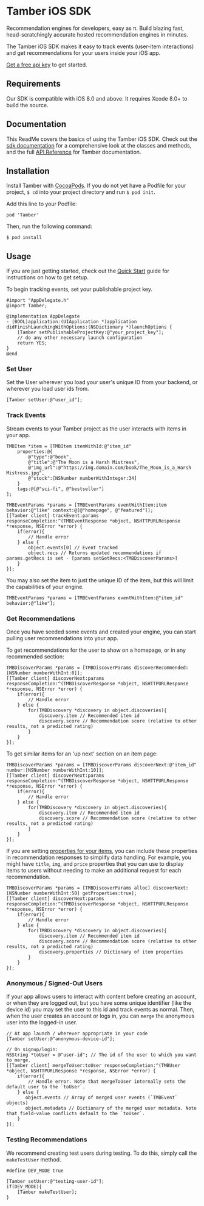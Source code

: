 # Tamber iOS SDK

Recommendation engines for developers, easy as π. Build blazing fast, head-scratchingly accurate hosted recommendation engines in minutes.

The Tamber iOS SDK makes it easy to track events (user-item interactions) and get recommendations for your users inside your iOS app. 

[Get a free api key][homepage] to get started.

## Requirements

Our SDK is compatible with iOS 8.0 and above. It requires Xcode 8.0+ to build the source.

## Documentation

This ReadMe covers the basics of using the Tamber iOS SDK. Check out the [sdk documentation][ios-docs] for a comprehensive look at the classes and methods, and the full [API Reference][reference] for Tamber documentation.

## Installation

Install Tamber with [CocoaPods][install-cocoa-pods]. If you do not yet have a Podfile for your project, `$ cd` into your project directory and run `$ pod init`.

Add this line to your Podfile:

```
pod 'Tamber'
```

Then, run the following command:

```
$ pod install
```

## Usage

If you are just getting started, check out the [Quick Start][quickstart] guide for instructions on how to get setup.

To begin tracking events, set your publishable project key.

```objc
#import "AppDelegate.h"
@import Tamber;

@implementation AppDelegate
- (BOOL)application:(UIApplication *)application didFinishLaunchingWithOptions:(NSDictionary *)launchOptions {
    [Tamber setPublishableProjectKey:@"your_project_key"];
    // do any other necessary launch configuration
    return YES;
}
@end
```

### Set User

Set the User wherever you load your user's unique ID from your backend, or wherever you load user ids from.

```objc
[Tamber setUser:@"user_id"];
```

### Track Events

Stream events to your Tamber project as the user interacts with items in your app.

```objc
TMBItem *item = [TMBItem itemWithId:@"item_id"
    properties:@{
        @"type":@"book",
        @"title":@"The Moon is a Harsh Mistress",
        @"img_url":@"https://img.domain.com/book/The_Moon_is_a_Harsh Mistress.jpg", 
        @"stock":[NSNumber numberWithInteger:34]
    }
    tags:@[@"sci-fi", @"bestseller"]
];

TMBEventParams *params = [TMBEventParams eventWithItem:item behavior:@"like" context:@[@"homepage", @"featured"]];
[[Tamber client] trackEvent:params responseCompletion:^(TMBEventResponse *object, NSHTTPURLResponse *response, NSError *error) {
    if(error){
        // Handle error
    } else {
        object.events[0] // Event tracked
        object.recs // Returns updated recommendations if params.getRecs is set - [params setGetRecs:<TMBDiscoverParams>]
    }
}];
```

You may also set the item to just the unique ID of the item, but this will limit the capabilities of your engine.

```objc
TMBEventParams *params = [TMBEventParams eventWithItem:@"item_id" behavior:@"like"];
```

### Get Recommendations

Once you have seeded some events and created your engine, you can start pulling user recommendations into your app.

To get recommendations for the user to show on a homepage, or in any recommended section:

```objc
TMBDiscoverParams *params = [TMBDiscoverParams discoverRecommended:[NSNumber numberWithInt:8]];
[[Tamber client] discoverNext:params responseCompletion:^(TMBDiscoverResponse *object, NSHTTPURLResponse *response, NSError *error) {
    if(error){
        // Handle error
    } else {
        for(TMBDiscovery *discovery in object.discoveries){
            discovery.item // Recommended item id
            discovery.score // Recommendation score (relative to other results, not a predicted rating)
        }
    }
}];
```

To get similar items for an 'up next' section on an item page:

```objc
TMBDiscoverParams *params = [TMBDiscoverParams discoverNext:@"item_id" number:[NSNumber numberWithInt:10]];
[[Tamber client] discoverNext:params responseCompletion:^(TMBDiscoverResponse *object, NSHTTPURLResponse *response, NSError *error) {
    if(error){
        // Handle error
    } else {
        for(TMBDiscovery *discovery in object.discoveries){
            discovery.item // Recommended item id
            discovery.score // Recommendation score (relative to other results, not a predicted rating)
        }
    }
}];
```

If you are setting [properties for your items][properties], you can include these properties in recommendation responses to simplify data handling. For example, you might have `title`, `img`, and `price` properties that you can use to display items to users without needing to make an additional request for each recommendation.

```objc
TMBDiscoverParams *params = [TMBDiscoverParams alloc] discoverNext:[NSNumber numberWithInt:50] getProperties:true];
[[Tamber client] discoverNext:params responseCompletion:^(TMBDiscoverResponse *object, NSHTTPURLResponse *response, NSError *error) {
    if(error){
        // Handle error
    } else {
        for(TMBDiscovery *discovery in object.discoveries){
            discovery.item // Recommended item id
            discovery.score // Recommendation score (relative to other results, not a predicted rating)
            discovery.properties // Dictionary of item properties
        }
    }
}];
```


### Anonymous / Signed-Out Users

If your app allows users to interact with content before creating an account, or when they are logged out, but you have some unique identifier (like the device id) you may set the user to this id and track events as normal. Then, when the user creates an account or logs in, you can `merge` the anonymous user into the logged-in user.

```objc
// At app launch / wherever appropriate in your code 
[Tamber setUser:@"anonymous-device-id"];

// On signup/login:
NSString *toUser = @"user-id"; // The id of the user to which you want to merge.
[[Tamber client] mergeToUser:toUser responseCompletion:^(TMBUser *object, NSHTTPURLResponse *response, NSError *error) {
    if(error){
        // Handle error. Note that mergeToUser internally sets the default user to the `toUser`.
    } else {
       object.events // Array of merged user events (`TMBEvent` objects)
       object.metadata // Dictionary of the merged user metadata. Note that field-value conflicts default to the `toUser`.
    }
}];
```

### Testing Recommendations

We recommend creating test users during testing. To do this, simply call the `makeTestUser` method.

```objc
#define DEV_MODE true

[Tamber setUser:@"testing-user-id"];
if(DEV_MODE){
    [Tamber makeTestUser];
}
```

[install-cocoa-pods]: https://guides.cocoapods.org/using/getting-started.html
[ios-docs]: http://tamber.github.io/tamber-ios/docs/index.html
[quickstart]: https://tamber.com/docs/start/
[dataset]: https://tamber.com/docs/start/#upload-history
[properties]: https://tamber.com/docs/guides/filtering.html
[homepage]: https://tamber.com/
[reference]: https://tamber.com/docs/api
[dashboard]: https://dashboard.tamber.com/